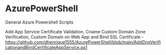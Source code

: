 # AzurePowerShell
General Azure Powershell Scripts

Add App Service Certificate Validation, Cname Custom Domain Zone Verification, Custom Domain on Web App and Bind SSL Certificate - https://github.com/dhenrique1555/AzurePowerShell/blob/main/AddDnsVerificationandBindCertificateAppService.ps1
